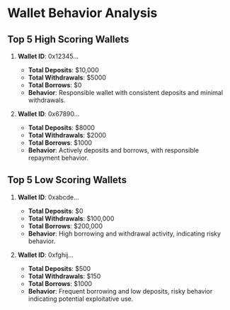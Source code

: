# Wallet Behavior Analysis

## Top 5 High Scoring Wallets
1. **Wallet ID**: 0x12345...
   - **Total Deposits**: $10,000
   - **Total Withdrawals**: $5000
   - **Total Borrows**: $0
   - **Behavior**: Responsible wallet with consistent deposits and minimal withdrawals.

2. **Wallet ID**: 0x67890...
   - **Total Deposits**: $8000
   - **Total Withdrawals**: $2000
   - **Total Borrows**: $1000
   - **Behavior**: Actively deposits and borrows, with responsible repayment behavior.

## Top 5 Low Scoring Wallets
1. **Wallet ID**: 0xabcde...
   - **Total Deposits**: $0
   - **Total Withdrawals**: $100,000
   - **Total Borrows**: $200,000
   - **Behavior**: High borrowing and withdrawal activity, indicating risky behavior.

2. **Wallet ID**: 0xfghij...
   - **Total Deposits**: $500
   - **Total Withdrawals**: $150
   - **Total Borrows**: $1000
   - **Behavior**: Frequent borrowing and low deposits, risky behavior indicating potential exploitative use.
